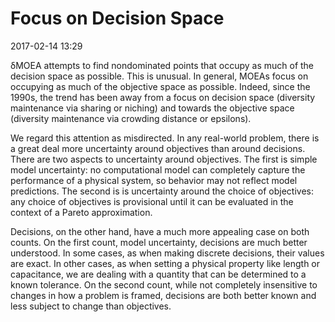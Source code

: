 # Focus on Decision Space

2017-02-14 13:29

δMOEA attempts to find nondominated points that occupy
as much of the decision space as possible.  This is unusual.
In general, MOEAs focus on occupying as much of the
objective space as possible.  Indeed, since the 1990s,
the trend has been away from a focus on decision space
(diversity maintenance via sharing or niching) and towards the
objective space (diversity maintenance via crowding
distance or epsilons).

We regard this attention as misdirected.  In any real-world
problem, there is a great deal more uncertainty around
objectives than around decisions.  There are two aspects
to uncertainty around objectives.  The first is simple model
uncertainty: no computational model can completely capture
the performance of a physical system, so behavior may not
reflect model predictions.  The second is is uncertainty
around the choice of objectives: any choice of objectives
is provisional until it can be evaluated in the context of
a Pareto approximation.

Decisions, on the other hand, have a much more
appealing case on both counts.  On the first count, model
uncertainty, decisions are much better understood.  In some
cases, as when making discrete decisions, their values
are exact.  In other cases, as when setting a physical
property like length or capacitance, we are dealing with
a quantity that can be determined to a known tolerance.
On the second count, while not completely insensitive to
changes in how a problem is framed, decisions are both
better known and less subject to change than objectives.

